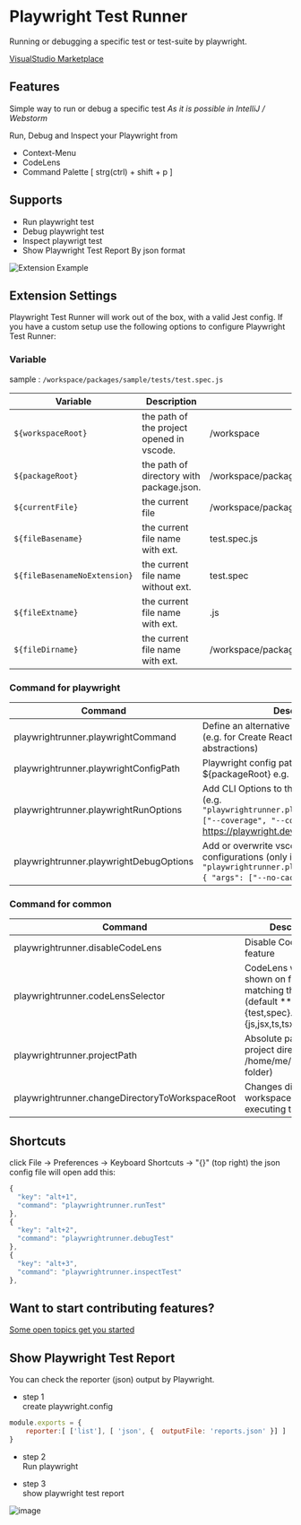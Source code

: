 # Playwright Test Runner

Running or debugging a specific test or test-suite by playwright.

[VisualStudio Marketplace](https://marketplace.visualstudio.com/items?itemName=sakamoto66.vscode-playwright-test-runner)

## Features

Simple way to run or debug a specific test
*As it is possible in IntelliJ / Webstorm*

Run, Debug and Inspect your Playwright from

- Context-Menu
- CodeLens
- Command Palette [ strg(ctrl) + shift + p ]

## Supports

- Run playwright test
- Debug playwright test
- Inspect playwrigt test
- Show Playwright Test Report By json format

![Extension Example](https://github.com/sakamoto66/vscode-playwright-test-runner/raw/master/media/sample.gif)

## Extension Settings

Playwright Test Runner will work out of the box, with a valid Jest config.
If you have a custom setup use the following options to configure Playwright Test Runner:

### Variable

sample : `/workspace/packages/sample/tests/test.spec.js`

| Variable | Description | sample |
| --- | --- | --- |
|`${workspaceRoot}`|the path of the project opened in vscode.| /workspace |
|`${packageRoot}`|the path of directory with package.json.| /workspace/packages/sample |
|`${currentFile}`|the current file | /workspace/packages/sample/tests/test.spec.js |
|`${fileBasename}`|the current file name with ext.| test.spec.js |
|`${fileBasenameNoExtension}`|the current file name without ext.| test.spec |
|`${fileExtname}`|the current file name with ext.| .js |
|`${fileDirname}`|the current file name with ext.| /workspace/packages/sample/tests |

### Command for playwright

| Command | Description |
| --- | --- |
| playwrightrunner.playwrightCommand | Define an alternative playwright command (e.g. for Create React App and similar abstractions) |
| playwrightrunner.playwrightConfigPath | Playwright config path (relative to ${packageRoot} e.g. playwright-config.js) |
| playwrightrunner.playwrightRunOptions | Add CLI Options to the playwright Command (e.g. `"playwrightrunner.playwrightRunOptions": ["--coverage", "--colors"]`) <https://playwright.dev/docs/test-intro> |
| playwrightrunner.playwrightDebugOptions | Add or overwrite vscode debug configurations (only in debug mode) (e.g. `"playwrightrunner.playwrightDebugOptions": { "args": ["--no-cache"] }`) |

### Command for common

| Command | Description |
| --- | --- |
| playwrightrunner.disableCodeLens | Disable CodeLens feature |
| playwrightrunner.codeLensSelector | CodeLens will be shown on files matching this pattern (default **/*.{test,spec}.{js,jsx,ts,tsx}) |
| playwrightrunner.projectPath | Absolute path to project directory (e.g. /home/me/project/sub-folder) |
| playwrightrunner.changeDirectoryToWorkspaceRoot | Changes directory to workspace root before executing the test |

## Shortcuts

click File -> Preferences -> Keyboard Shortcuts -> "{}" (top right)
the json config file will open
add this:

```javascript
{
  "key": "alt+1",
  "command": "playwrightrunner.runTest"
},
{
  "key": "alt+2",
  "command": "playwrightrunner.debugTest"
},
{
  "key": "alt+3",
  "command": "playwrightrunner.inspectTest"
},
```

## Want to start contributing features?

[Some open topics get you started](https://github.com/sakamoto66/vscode-playwright-test-runner/issues)

## Show Playwright Test Report

You can check the reporter (json) output by Playwright.

- step 1  
create playwright.config

```javascript
module.exports = {
    reporter:[ ['list'], [ 'json', {  outputFile: 'reports.json' }] ]
}
```

- step 2  
Run playwright

- step 3  
show playwright test report

![image](public/playwright-test-report.png)